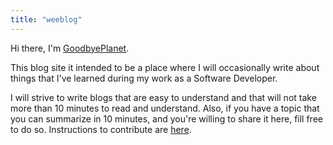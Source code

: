 ```yaml
---
title: "weeblog"
---
```


Hi there, I'm [GoodbyePlanet](https://github.com/GoodbyePlanet).

This blog site it intended to be a place where I will occasionally write about things that I've learned
during my work as a Software Developer.

I will strive to write blogs that are easy to understand and that will not take more than 10 minutes to read and understand. Also, if you have a topic
that you can summarize in 10 minutes, and you're willing to share it here, fill free to do so. Instructions to
contribute are [here](/contribute).
